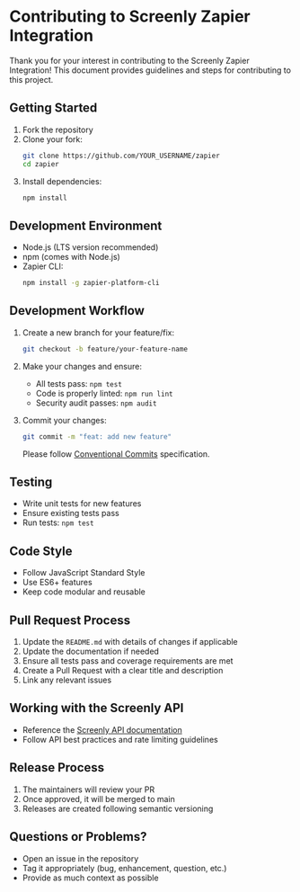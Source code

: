 # Contributing to Screenly Zapier Integration

Thank you for your interest in contributing to the Screenly Zapier Integration! This document provides guidelines and steps for contributing to this project.

## Getting Started

1. Fork the repository
2. Clone your fork:
   ```bash
   git clone https://github.com/YOUR_USERNAME/zapier
   cd zapier
   ```
3. Install dependencies:
   ```bash
   npm install
   ```

## Development Environment

- Node.js (LTS version recommended)
- npm (comes with Node.js)
- Zapier CLI:
  ```bash
  npm install -g zapier-platform-cli
  ```

## Development Workflow

1. Create a new branch for your feature/fix:

   ```bash
   git checkout -b feature/your-feature-name
   ```

1. Make your changes and ensure:

   - All tests pass: `npm test`
   - Code is properly linted: `npm run lint`
   - Security audit passes: `npm audit`

1. Commit your changes:
   ```bash
   git commit -m "feat: add new feature"
   ```
   Please follow [Conventional Commits](https://www.conventionalcommits.org/) specification.

## Testing

- Write unit tests for new features
- Ensure existing tests pass
- Run tests: `npm test`

## Code Style

- Follow JavaScript Standard Style
- Use ES6+ features
- Keep code modular and reusable

## Pull Request Process

1. Update the `README.md` with details of changes if applicable
1. Update the documentation if needed
1. Ensure all tests pass and coverage requirements are met
1. Create a Pull Request with a clear title and description
1. Link any relevant issues

## Working with the Screenly API

- Reference the [Screenly API documentation](https://developer.screenly.io/api_v4/)
- Follow API best practices and rate limiting guidelines

## Release Process

1. The maintainers will review your PR
1. Once approved, it will be merged to main
1. Releases are created following semantic versioning

## Questions or Problems?

- Open an issue in the repository
- Tag it appropriately (bug, enhancement, question, etc.)
- Provide as much context as possible
